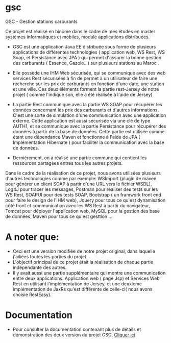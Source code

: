 # gsc
GSC - Gestion stations carburants

Ce projet est réalisé en binome dans le cadre de mes études en master systèmes informatiques et mobiles, module applications distribuées.
- GSC est une application Java EE distribuée sous forme de plusieurs applications de différentes technologies ( application web, WS Rest, WS Soap, et Persistance avec JPA ) qui permet d'assurer la bonne gestion des carburants ( Essence, Gazole...) sur plusieurs stations au Maroc .
- Elle possède une IHM Web sécurisée, qui se communique avec des web services Rest sécurisées à fin de permet à un utilisateur de faire une recherche sur les prix de carburants en fonction d'une date, une station et une ville. Ces deux éléments forment la partie rest-Jersey de notre projet ( comme l'indique son, elle a été réalisée à l'aide de Jersey)
- La partie Rest communique avec la partie WS SOAP pour récupérer les données concernant les prix des carburants et d'autres informations. C'est une sorte de simulation d'une communication avec une application externe.
Cette application est aussi sécurisée via une clé de type AUTH1, et se communique avec la partie Persistance pour récupérer des données à partir de la base de données. Cette partie est utilisée comme étant une dépendance Maven et fonctionne à l'aide de JPA ( Implémentation Hibernate ) pour faciliter la communication avec la base de données.

- Dernièrement, on a réalisé une partie commune qui contient les ressources partagées entres tous les autres projets.

Dans le cadre de la réalisation de ce projet, nous avons utilisées plusieurs d'autres technologies comme par exemple: WSImport (plugin de maven pour générer un client SOAP à partir d'une URL vers le fichier WSDL), Log4J pour tracer les messages, Postman pour réaliser des tests sur les WS Rest, SOAPUI pour des tests SOAP, Bootstrap ( un framwork front end pour faire le design de l'IHM web), Jquery pour tous ce qu'est dynamisation côté front et communication avec les WS Rest à partir du navigateur, Tomcat pour déployer l'application web, MySQL pour la gestion des base de données, Maven pour tous ce qu'est gesttion ...


# A noter que:
- Ceci est une version modifiée de notre projet original, dans laquelle j'ailiées toutes les parties du projet.
- L'objectif principal de ce projet était la réalisation de chaque partie indépendante des autres. 
- Il y avait aussi une partie supplémentaire qui montre une communication entre deux applications: Application web ( page Jsp) et Services Web Rest en utilisant l'implémentation de Jersey, et une deuxième implémentation de JaxRs qu'est différente de celle-ci( nous avons choisie RestEasy).

# Documentation
- Pour consulter la documentation contenant plus de détails et démonstration des deux version du projet GSC, [Cliquer ici](https://drive.google.com/file/d/1zQh6br8H__KviRTrARl1XU_A6GHcLrj1/view?usp=sharing)

